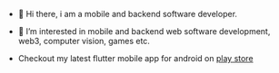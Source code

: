 - 👋 Hi there, i am a mobile and backend software developer.

- 👀 I’m interested in mobile and backend web software development, web3, computer vision, games etc.

- Checkout my latest flutter mobile app for android on [play store](https://play.google.com/store/apps/details?id=com.flutter.smartnote)



<!---
viktorvoltz/viktorvoltz is a ✨ special ✨ repository because its `README.md` (this file) appears on your GitHub profile.
You can click the Preview link to take a look at your changes.
--->
